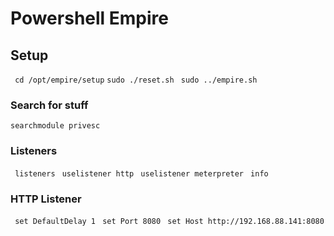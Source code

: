 # Powershell Empire

## Setup 
` cd /opt/empire/setup` 
` sudo ./reset.sh `
` sudo ../empire.sh`
### Search for stuff 
`searchmodule privesc`
### Listeners
` listeners`
` uselistener http`
` uselistener meterpreter`
` info`
### HTTP Listener 
` set DefaultDelay 1`
` set Port 8080`
` set Host http://192.168.88.141:8080`